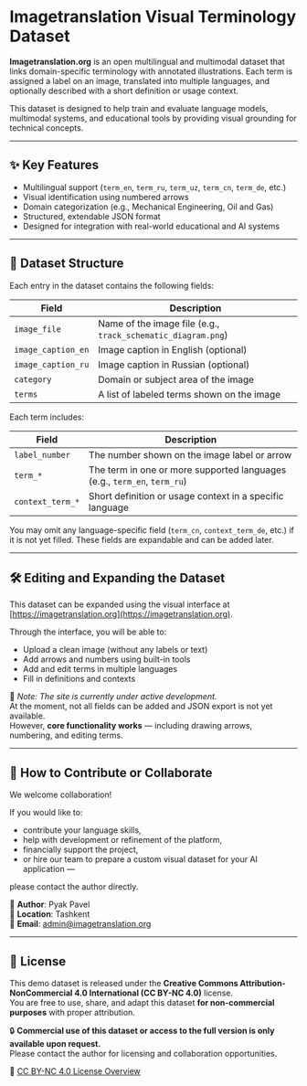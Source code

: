 
# Imagetranslation Visual Terminology Dataset

**Imagetranslation.org** is an open multilingual and multimodal dataset that links domain-specific terminology with annotated illustrations. Each term is assigned a label on an image, translated into multiple languages, and optionally described with a short definition or usage context.

This dataset is designed to help train and evaluate language models, multimodal systems, and educational tools by providing visual grounding for technical concepts.

---

## ✨ Key Features

- Multilingual support (`term_en`, `term_ru`, `term_uz`, `term_cn`, `term_de`, etc.)
- Visual identification using numbered arrows
- Domain categorization (e.g., Mechanical Engineering, Oil and Gas)
- Structured, extendable JSON format
- Designed for integration with real-world educational and AI systems

---

## 📁 Dataset Structure

Each entry in the dataset contains the following fields:

| Field                | Description |
|----------------------|-------------|
| `image_file`         | Name of the image file (e.g., `track_schematic_diagram.png`) |
| `image_caption_en`   | Image caption in English (optional) |
| `image_caption_ru`   | Image caption in Russian (optional) |
| `category`           | Domain or subject area of the image |
| `terms`              | A list of labeled terms shown on the image |

Each term includes:

| Field                | Description |
|----------------------|-------------|
| `label_number`       | The number shown on the image label or arrow |
| `term_*`             | The term in one or more supported languages (e.g., `term_en`, `term_ru`) |
| `context_term_*`     | Short definition or usage context in a specific language |

You may omit any language-specific field (`term_cn`, `context_term_de`, etc.) if it is not yet filled. These fields are expandable and can be added later.

---

## 🛠 Editing and Expanding the Dataset

This dataset can be expanded using the visual interface at [https://imagetranslation.org](https://imagetranslation.org).

Through the interface, you will be able to:

- Upload a clean image (without any labels or text)
- Add arrows and numbers using built-in tools
- Add and edit terms in multiple languages
- Fill in definitions and contexts

🔧 *Note: The site is currently under active development.*  
At the moment, not all fields can be added and JSON export is not yet available.  
However, **core functionality works** — including drawing arrows, numbering, and editing terms.

---

## 🤝 How to Contribute or Collaborate

We welcome collaboration!

If you would like to:
- contribute your language skills,
- help with development or refinement of the platform,
- financially support the project,
- or hire our team to prepare a custom visual dataset for your AI application —

please contact the author directly.

👤 **Author**: Pyak Pavel  
📍 **Location**: Tashkent  
📧 **Email**: admin@imagetranslation.org

---

## 📜 License

This demo dataset is released under the **Creative Commons Attribution-NonCommercial 4.0 International (CC BY-NC 4.0)** license.  
You are free to use, share, and adapt this dataset **for non-commercial purposes** with proper attribution.

🔒 **Commercial use of this dataset or access to the full version is only available upon request.**  
Please contact the author for licensing and collaboration opportunities.

🔗 [CC BY-NC 4.0 License Overview](https://creativecommons.org/licenses/by-nc/4.0/)

